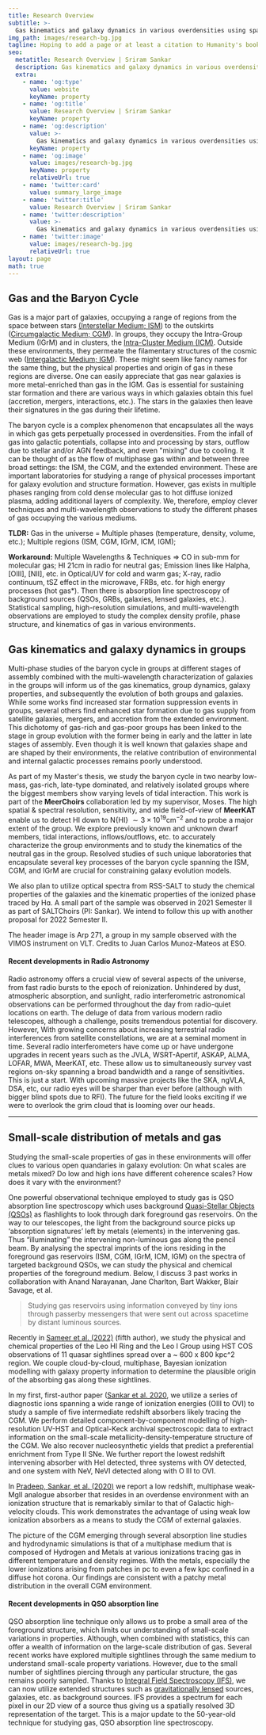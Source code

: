 ```yaml
---
title: Research Overview
subtitle: >-
  Gas kinematics and galaxy dynamics in various overdensities using spatially resolved multi-wavelength spectroscopy and absorption line spectroscopy of background sources.
img_path: images/research-bg.jpg
tagline: Hoping to add a page or at least a citation to Humanity's book of the Cosmos
seo:
  metatitle: Research Overview | Sriram Sankar
  description: Gas kinematics and galaxy dynamics in various overdensities using spatially resolved multi-wavelength spectroscopy and absorption line spectroscopy of background sources.
  extra:
    - name: 'og:type'
      value: website
      keyName: property
    - name: 'og:title'
      value: Research Overview | Sriram Sankar
      keyName: property
    - name: 'og:description'
      value: >-
        Gas kinematics and galaxy dynamics in various overdensities using spatially resolved multi-wavelength spectroscopy and absorption line spectroscopy of background sources.
      keyName: property
    - name: 'og:image'
      value: images/research-bg.jpg
      keyName: property
      relativeUrl: true
    - name: 'twitter:card'
      value: summary_large_image
    - name: 'twitter:title'
      value: Research Overview | Sriram Sankar
    - name: 'twitter:description'
      value: >-
        Gas kinematics and galaxy dynamics in various overdensities using spatially resolved multi-wavelength spectroscopy and absorption line spectroscopy of background sources.
    - name: 'twitter:image'
      value: images/research-bg.jpg
      relativeUrl: true
layout: page
math: true
---
```


## Gas and the Baryon Cycle

Gas is a major part of galaxies, occupying a range of regions from the space between stars [(Interstellar Medium; ISM](https://en.wikipedia.org/wiki/Interstellar_medium)) to the outskirts ([Circumgalactic Medium; CGM](https://www.annualreviews.org/doi/10.1146/annurev-astro-091916-055240)). In groups, they occupy the Intra-Group Medium (IGrM) and in clusters, the [Intra-Cluster Medium (ICM)](https://en.wikipedia.org/wiki/Intracluster_medium). Outside these environments, they permeate the filamentary structures of the cosmic web ([Intergalactic Medium; IGM](https://www.britannica.com/science/intergalactic-medium)). These might seem like fancy names for the same thing, but the physical properties and origin of gas in these regions are diverse. One can easily appreciate that gas near galaxies is more metal-enriched than gas in the IGM. Gas is essential for sustaining star formation and there are various ways in which galaxies obtain this fuel (accretion, mergers, interactions, etc.). The stars in the galaxies then leave their signatures in the gas during their lifetime. 

The baryon cycle is a complex phenomenon that encapsulates all the ways in which gas gets perpetually processed in overdensities. From the infall of gas into galactic potentials, collapse into and processing by stars, outflow due to stellar and/or AGN feedback, and even "mixing" due to cooling. It can be thought of as the flow of multiphase gas within and between three broad settings: the ISM, the CGM, and the extended environment. These are important laboratories for studying a range of physical processes important for galaxy evolution and structure formation. However, gas exists in multiple phases ranging from cold dense molecular gas to hot diffuse ionized plasma, adding additional layers of complexity. We, therefore, employ clever techniques and multi-wavelength observations to study the different phases of gas occupying the various mediums. 

**TLDR:** Gas in the universe = Multiple phases (temperature, density, volume, etc.); Multiple regions (ISM, CGM, IGrM, ICM, IGM);

**Workaround:** Multiple Wavelengths & Techniques => CO in sub-mm for molecular gas; HI 21cm in radio for neutral gas; Emission lines like Halpha, [OIII], [NII], etc. in Optical/UV for cold and warm gas; X-ray, radio continuum, tSZ effect in the microwave, FRBs, etc. for high energy processes (hot gas*). Then there is absorption line spectroscopy of background sources (QSOs, GRBs, galaxies, lensed galaxies, etc.). Statistical sampling, high-resolution simulations, and multi-wavelength observations are employed to study the complex density profile, phase structure, and kinematics of gas in various environments. 


## Gas kinematics and galaxy dynamics in groups

Multi-phase studies of the baryon cycle in groups at different stages of assembly combined with the multi-wavelength characterization of galaxies in the groups will inform us of the gas kinematics, group dynamics, galaxy properties, and subsequently the evolution of both groups and galaxies. While some works find increased star formation suppression events in groups, several others find enhanced star formation due to gas supply from satellite galaxies, mergers, and accretion from the extended environment. This dichotomy of gas-rich and gas-poor groups has been linked to the stage in group evolution with the former being in early and the latter in late stages of assembly. Even though it is well known that galaxies shape and are shaped by their environments, the relative contribution of environmental and internal galactic processes remains poorly understood. 

As part of my Master's thesis, we study the baryon cycle in two nearby low-mass, gas-rich, late-type dominated, and relatively isolated groups where the biggest members show varying levels of tidal interaction. This work is part of the **MeerChoirs** collaboration led by my supervisor, Moses. The high spatial & spectral resolution, sensitivity, and wide field-of-view of **MeerKAT** enable us to detect HI down to N{HI} $\sim 3 \times 10^{19} \text{cm}^{-2}$ and to probe a major extent of the group. We explore previously known and unknown dwarf members, tidal interactions, inflows/outflows, etc. to accurately characterize the group environments and to study the kinematics of the neutral gas in the group. Resolved studies of such unique laboratories that encapsulate several key processes of the baryon cycle spanning the ISM, CGM, and IGrM are crucial for constraining galaxy evolution models. 

We also plan to utilize optical spectra from RSS-SALT to study the chemical properties of the galaxies and the kinematic properties of the ionized phase traced by Hɑ. A small part of the sample was observed in 2021 Semester II as part of SALTChoirs (PI: Sankar). We intend to follow this up with another proposal for 2022 Semester II. 

The header image is Arp 271, a group in my sample observed with the VIMOS instrument on VLT. Credits to Juan Carlos Munoz-Mateos at ESO. 

#### Recent developments in Radio Astronomy

Radio astronomy offers a crucial view of several aspects of the universe, from fast radio bursts to the epoch of reionization. 
Unhindered by dust, atmospheric absorption, and sunlight, radio interferometric astronomical observations can be performed throughout the day from radio-quiet locations on earth. The deluge of data from various modern radio telescopes, although a challenge, posits tremendous potential for discovery. However, With growing concerns about increasing terrestrial radio interferences from satellite constellations, we are at a seminal moment in time. Several radio interferometers have come up or have undergone upgrades in recent years such as the JVLA, WSRT-Apertif, ASKAP, ALMA, LOFAR, MWA, MeerKAT, etc. These allow us to simultaneously survey vast regions on-sky spanning a broad bandwidth and a range of sensitivities. This is just a start. With upcoming massive projects like the SKA, ngVLA, DSA, etc, our radio eyes will be sharper than ever before (although with bigger blind spots due to RFI). The future for the field looks exciting if we were to overlook the grim cloud that is looming over our heads. 

---

## Small-scale distribution of metals and gas

Studying the small-scale properties of gas in these environments will offer clues to various open quandaries in galaxy evolution: On what scales are metals mixed? Do low and high ions have different coherence scales? How does it vary with the environment? 

One powerful observational technique employed to study gas is QSO absorption line spectroscopy which uses background [Quasi-Stellar Objects (QSOs)](https://en.wikipedia.org/wiki/Quasar) as flashlights to look through dark foreground gas reservoirs. On the way to our telescopes, the light from the background source picks up ‘absorption signatures’ left by metals (elements) in the intervening gas. Thus “illuminating” the intervening non-luminous gas along the pencil beam. By analysing the spectral imprints of the ions residing in the foreground gas reservoirs (ISM, CGM, IGrM, ICM, IGM) on the spectra of targeted background QSOs, we can study the physical and chemical properties of the foreground medium. Below, I discuss 3 past works in collaboration with Anand Narayanan, Jane Charlton, Bart Wakker, Blair Savage, et al.

>Studying gas reservoirs using information conveyed by tiny ions through passerby messengers that were sent out across spacetime by distant luminous sources.

Recently in [Sameer et al. (2022)](https://ui.adsabs.harvard.edu/abs/2022MNRAS.510.5796S/abstract) (fifth author), we study the physical and chemical properties of the Leo HI Ring and the Leo I Group using HST COS observations of 11 quasar sightlines spread over a ~ 600 x 800 kpc^2 region. We couple cloud-by-cloud, multiphase, Bayesian ionization modelling with galaxy property information to determine the plausible origin of the absorbing gas along these sightlines.

In my first, first-author paper ([Sankar et al. 2020](https://ui.adsabs.harvard.edu/abs/2020MNRAS.498.4864S/abstract), we utilize a series of diagnostic ions spanning a wide range of ionization energies (OIII to OVI) to study a sample of five intermediate redshift absorbers likely tracing the CGM. We perform detailed component-by-component modelling of high-resolution UV-HST and Optical-Keck archival spectroscopic data to extract information on the small-scale metallicity-density-temperature structure of the CGM. We also recover nucleosynthetic yields that predict a preferential enrichment from Type II SNe. We further report the lowest redshift intervening absorber with HeI detected, three systems with OV detected, and one system with NeV, NeVI detected along with O III to OVI. 

In [Pradeep, Sankar, et al. (2020)](https://ui.adsabs.harvard.edu/abs/2020MNRAS.493..250P/abstract) we report a low redshift, multiphase weak-MgII analogue absorber that resides in an overdense environment with an ionization structure that is remarkably similar to that of Galactic high-velocity clouds. This work demonstrates the advantage of using weak low ionization absorbers as a means to study the CGM of external galaxies. 

The picture of the CGM emerging through several absorption line studies and hydrodynamic simulations is that of a multiphase medium that is composed of Hydrogen and Metals at various ionizations tracing gas in different temperature and density regimes. With the metals, especially the lower ionizations arising from patches in pc to even a few kpc confined in a diffuse hot corona. Our findings are consistent with a patchy metal distribution in the overall CGM environment.

#### Recent developments in QSO absorption line

QSO absorption line technique only allows us to probe a small area of the foreground structure, which limits our understanding of small-scale variations in properties. Although, when combined with statistics, this can offer a wealth of information on the large-scale distribution of gas. Several recent works have explored multiple sightlines through the same medium to understand small-scale property variations. However, due to the small number of sightlines piercing through any particular structure, the gas remains poorly sampled. Thanks to [Integral Field Spectroscopy (IFS)](https://en.wikipedia.org/wiki/Integral_field_spectrograph), we can now utilize extended structures such as [gravitationally lensed](https://www.science.org.au/curious/space-time/gravitational-lensing) sources, galaxies, etc. as background sources. IFS provides a spectrum for each pixel in our 2D view of a source thus giving us a spatially resolved 3D representation of the target. This is a major update to the 50-year-old technique for studying gas, QSO absorption line spectroscopy.
